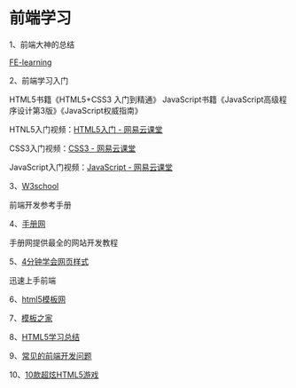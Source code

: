# 前端学习

1、前端大神的总结

<a href="https://github.com/qiu-deqing/FE-learning#fe-learning" target="_blank">FE-learning</a>

2、前端学习入门

HTML5书籍《HTML5+CSS3 入门到精通》
JavaScript书籍《JavaScript高级程序设计第3版》《JavaScript权威指南》

HTNL5入门视频：<a href="http://study.163.com/course/introduction/171001.htm#/courseDetail" target="_blank">HTML5入门 - 网易云课堂</a>

CSS3入门视频：<a href="http://study.163.com/course/introduction/190001.htm#/courseDetail" target="_blank">CSS3 - 网易云课堂</a>

JavaScript入门视频：<a href="http://study.163.com/course/introduction/195001.htm#/courseDetail" target="_blank">JavaScript - 网易云课堂</a>

3、<a href="http://www.w3school.com.cn/index.html" target="_blank">W3school</a>

前端开发参考手册

4、<a href="http://www.shouce.ren/" target="_blank">手册网</a>

手册网提供最全的网站开发教程

5、<a href="https://github.com/jgthms/web-design-in-4-minutes" target="_blank">4分钟学会网页样式</a>

迅速上手前端

6、<a href="http://www.html5code.net/" target="_blank">html5模板网</a>

7、<a href="http://www.cssmoban.com/" target="_blank">模板之家</a>

8、<a href="http://zq210wl.github.io/2015/01/23/html5-learning/" target="_blank">HTML5学习总结</a>

9、<a href="http://blog.poetries.top/tags/GitHub/#HTML5" target="_blank">常见的前端开发问题</a>

10、<a href="http://www.html5tricks.com/10-html5-game-with-code.html" target="_blank">10款超炫HTML5游戏</a>
